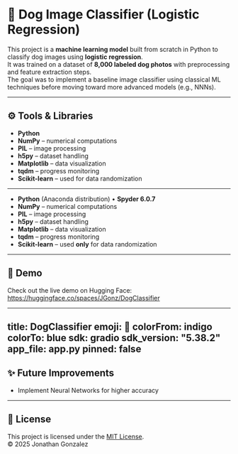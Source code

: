 
# 🐶 Dog Image Classifier (Logistic Regression)

This project is a **machine learning model** built from scratch in Python to classify dog images using **logistic regression**.  
It was trained on a dataset of **8,000 labeled dog photos** with preprocessing and feature extraction steps.  
The goal was to implement a baseline image classifier using classical ML techniques before moving toward more advanced models (e.g., NNNs). 

---

## ⚙️ Tools & Libraries

- **Python**  
- **NumPy** – numerical computations  
- **PIL** – image processing  
- **h5py** – dataset handling  
- **Matplotlib** – data visualization  
- **tqdm** – progress monitoring  
- **Scikit-learn** – used for data randomization  

---

- **Python** (Anaconda distribution) • **Spyder 6.0.7**
- **NumPy** – numerical computations  
- **PIL** – image processing  
- **h5py** – dataset handling  
- **Matplotlib** – data visualization  
- **tqdm** – progress monitoring  
- **Scikit-learn** – used **only** for data randomization  


---

## 🚀 Demo
Check out the live demo on Hugging Face: https://huggingface.co/spaces/JGonz/DogClassifier

---

title: DogClassifier
emoji: 🐶
colorFrom: indigo
colorTo: blue
sdk: gradio
sdk_version: "5.38.2"
app_file: app.py
pinned: false
---

## ✨ Future Improvements

- Implement Neural Networks for higher accuracy  

---

## 📜 License

This project is licensed under the [MIT License](LICENSE).  
© 2025 Jonathan Gonzalez